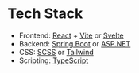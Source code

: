 # Tech Stack

- Frontend:  [React](https://react.dev/) + [Vite](https://vitejs.dev/) or [Svelte](https://kit.svelte.dev/)
- Backend:  [Spring Boot](https://spring.io/projects/spring-boot) or [ASP.NET](https://dotnet.microsoft.com/en-us/apps/aspnet)
- CSS: [SCSS](https://sass-lang.com/) or [Tailwind](https://tailwindcss.com/)
- Scripting: [TypeScript](https://www.typescriptlang.org/)
